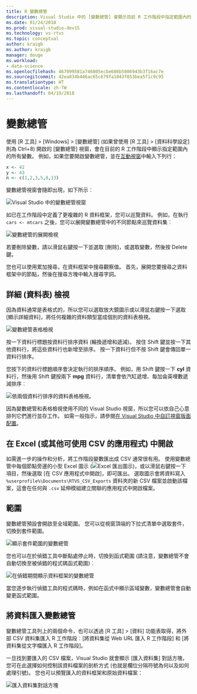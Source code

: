 ```yaml
---
title: R 變數總管
description: Visual Studio 中的 [變數總管] 會顯示目前 R 工作階段中指定範圍內的所有變數。
ms.date: 01/24/2018
ms.prod: visual-studio-dev15
ms.technology: vs-rtvs
ms.topic: conceptual
author: kraigb
ms.author: kraigb
manager: douge
ms.workload:
- data-science
ms.openlocfilehash: 467099581a746005ecbe686b5806943b3f16ac7e
ms.sourcegitcommit: 42ea834b446ac65c679fa1043f853bea5f1c9c95
ms.translationtype: HT
ms.contentlocale: zh-TW
ms.lasthandoff: 04/19/2018
---
```

# <a name="variable-explorer"></a>變數總管

使用 [R 工具] > [Windows] > [變數總管] (如果曾使用 [R 工具] > [資料科學設定] 則為 Ctrl+8) 開啟的 [變數總管] 視窗，會在目前的 R 工作階段中顯示指定範圍內的所有變數。 例如，如果您要開啟變數總管，並在[互動視窗](interactive-repl-for-r-in-visual-studio.md)中輸入下列行：

```R
x <- 42
y <- 43
n <- c(1,2,3,5,8,13)
```

變數總管視窗會隨即出現，如下所示︰

![Visual Studio 中的變數總管視窗](media/variable-explorer-window.png)

如已在工作階段中定義了更複雜的 R 資料框架，您可以巡覽資料。 例如，在執行 `cars <- mtcars` 之後，您可以展開變數總管中的不同節點來巡覽資料集︰

![變數總管的展開檢視](media/variable-explorer-expanded-results.png)

若要刪除變數，請以滑鼠右鍵按一下並選取 [刪除]，或選取變數，然後按 Delete 鍵。

您也可以使用累加搜尋，在資料框架中搜尋觀察值。 首先，展開您要搜尋之資料框架中的節點，然後在搜尋方塊中輸入搜尋字詞。

## <a name="details-table-view"></a>詳細 (資料表) 檢視

因為資料通常是表格式的，所以您可以選取放大鏡圖示或以滑鼠右鍵按一下選取 [顯示詳細資料]，將任何複雜的資料類型當成個別的資料表檢視。

![變數總管表格檢視](media/variable-explorer-table-view.png)

按一下資料行標題按資料行排序資料 (輪換遞增和遞減)。 按住 Shift 鍵並按一下其他資料行，將這些資料行也新增至排序。 按一下資料行但不按 Shift 鍵會傳回單一資料行排序。

您按下的資料行標題順序會決定執行的排序順序。 例如，用 Shift 鍵按一下 **cyl** 資料行，然後用 Shift 鍵按兩下 **mpg** 資料行，清單會依汽缸遞增、每加侖英哩數遞減排序︰

![依兩個資料行排序的資料表格檢視。](media/variable-explorer-table-view-sorting.png)

因為變數總管和表格檢視使用不同的 Visual Studio 視窗，所以您可以依自己心意排列它們進行並存工作。 如需一般指示，請參閱[在 Visual Studio 中自訂視窗版面配置](../ide/customizing-window-layouts-in-visual-studio.md)。

## <a name="open-in-excel-or-other-csv-capable-application"></a>在 Excel (或其他可使用 CSV 的應用程式) 中開啟

如需進一步的操作和分析，將工作階段變數匯出成 CSV 通常很有用。 使用變數總管中每個節點旁邊的小型 Excel 圖示 (![Excel 匯出圖示](media/variable-explorer-excel-icon.png))，或以滑鼠右鍵按一下項目，然後選取 [在 CSV 應用程式中開啟]，即可匯出。 選取圖示會將資料寫入 `%userprofile%\Documents\RTVS_CSV_Exports` 資料夾的新 CSV 檔案並啟動該檔案，這會在任何與 `.csv` 延伸模組建立關聯的應用程式中開啟檔案。

## <a name="scopes"></a>範圍

變數總管預設會開啟至全域範圍。 您可以從視窗頂端的下拉式清單中選取套件，切換到套件範圍。

![顯示套件範圍的變數總管](media/variable-explorer-package-scopes.png)

您也可以在於偵錯工具中斷點處停止時，切換到函式範圍 (請注意，變數總管不會自動切換至被偵錯的程式碼函式範圍)︰

![在偵錯期間顯示資料框架的變數總管](media/variable-explorer-as-locals-window.png)

當您逐步執行偵錯工具的程式碼時，例如在函式中顯示區域變數，變數總管會自動變更函式範圍。

## <a name="importing-data-into-variable-explorer"></a>將資料匯入變數總管

變數總管工具列上的兩個命令，也可以透過 [R 工具] > [資料] 功能表取得，將外部 CSV 資料集匯入 R 工作階段︰[將資料集從 Web URL 匯入 R 工作階段] 和 [將資料集從文字檔匯入 R 工作階段]。 

一旦找到要匯入的 CSV 檔案，Visual Studio 就會顯示 [匯入資料集] 對話方塊，您可在此選擇如何控制該資料檔案的剖析方式 (也就是欄位分隔符號為何以及如何處理引號)。 您也可以預覽匯入的資料框架和原始資料檔案：

![匯入資料集對話方塊](media/variable-explorer-import-dataset-dialog.png)
